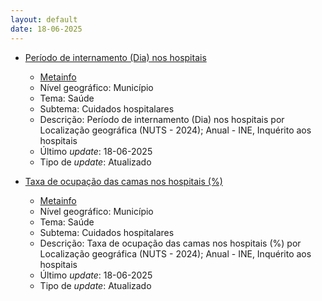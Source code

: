 ```yaml
---
layout: default
date: 18-06-2025
---
```

* [Período de internamento (Dia) nos hospitais](https://www.ine.pt/xportal/xmain?xpid=INE&xpgid=ine_indicadores&indOcorrCod=0012863&contexto=bd&selTab=tab2)
  * [Metainfo](https://www.ine.pt/bddXplorer/htdocs/minfo.jsp?var_cd=0012863&lingua=PT)
  * Nível geográfico: Município
  * Tema: Saúde
  * Subtema: Cuidados hospitalares
  * Descrição: Período de internamento (Dia) nos hospitais por Localização geográfica (NUTS - 2024); Anual - INE, Inquérito aos hospitais
  * Último _update_: 18-06-2025
  * Tipo de _update_: Atualizado

* [Taxa de ocupação das camas nos hospitais (%)](https://www.ine.pt/xportal/xmain?xpid=INE&xpgid=ine_indicadores&indOcorrCod=0012892&contexto=bd&selTab=tab2)
  * [Metainfo](https://www.ine.pt/bddXplorer/htdocs/minfo.jsp?var_cd=0012892&lingua=PT)
  * Nível geográfico: Município
  * Tema: Saúde
  * Subtema: Cuidados hospitalares
  * Descrição: Taxa de ocupação das camas nos hospitais (%) por Localização geográfica (NUTS - 2024); Anual - INE, Inquérito aos hospitais
  * Último _update_: 18-06-2025
  * Tipo de _update_: Atualizado

